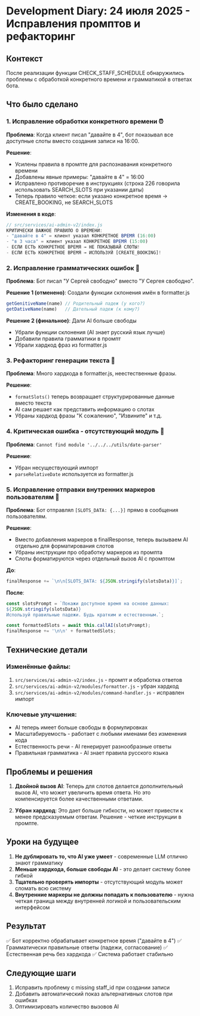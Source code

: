 # Development Diary: 24 июля 2025 - Исправления промптов и рефакторинг

## Контекст
После реализации функции CHECK_STAFF_SCHEDULE обнаружились проблемы с обработкой конкретного времени и грамматикой в ответах бота.

## Что было сделано

### 1. Исправление обработки конкретного времени ⏰

**Проблема**: Когда клиент писал "давайте в 4", бот показывал все доступные слоты вместо создания записи на 16:00.

**Решение**:
- Усилены правила в промпте для распознавания конкретного времени
- Добавлены явные примеры: "давайте в 4" = 16:00
- Исправлено противоречие в инструкциях (строка 226 говорила использовать SEARCH_SLOTS при указании даты)
- Теперь правило четкое: если указано конкретное время → CREATE_BOOKING, не SEARCH_SLOTS

**Изменения в коде**:
```javascript
// src/services/ai-admin-v2/index.js
КРИТИЧЕСКИ ВАЖНОЕ ПРАВИЛО О ВРЕМЕНИ:
- "давайте в 4" = клиент указал КОНКРЕТНОЕ ВРЕМЯ (16:00)
- "в 3 часа" = клиент указал КОНКРЕТНОЕ ВРЕМЯ (15:00)
- ЕСЛИ ЕСТЬ КОНКРЕТНОЕ ВРЕМЯ → НЕ ПОКАЗЫВАЙ СЛОТЫ!
- ЕСЛИ ЕСТЬ КОНКРЕТНОЕ ВРЕМЯ → ИСПОЛЬЗУЙ [CREATE_BOOKING]!
```

### 2. Исправление грамматических ошибок 📝

**Проблема**: Бот писал "У Сергей свободно" вместо "У Сергея свободно".

**Решение 1 (отменено)**: Создали функции склонения имён в formatter.js
```javascript
getGenitiveName(name) // Родительный падеж (у кого?)
getDativeName(name)   // Дательный падеж (к кому?)
```

**Решение 2 (финальное)**: Дали AI больше свободы
- Убрали функции склонения (AI знает русский язык лучше)
- Добавили правила грамматики в промпт
- Убрали хардкод фраз из formatter.js

### 3. Рефакторинг генерации текста 🔄

**Проблема**: Много хардкода в formatter.js, неестественные фразы.

**Решение**:
- `formatSlots()` теперь возвращает структурированные данные вместо текста
- AI сам решает как представить информацию о слотах
- Убраны хардкод фразы "К сожалению", "Извините" и т.д.

### 4. Критическая ошибка - отсутствующий модуль 🚨

**Проблема**: `Cannot find module '../../../utils/date-parser'`

**Решение**:
- Убран несуществующий импорт
- `parseRelativeDate` используется из formatter.js

### 5. Исправление отправки внутренних маркеров пользователям 🐛

**Проблема**: Бот отправлял `[SLOTS_DATA: {...}]` прямо в сообщения пользователям.

**Решение**:
- Вместо добавления маркеров в finalResponse, теперь вызываем AI отдельно для форматирования слотов
- Убраны инструкции про обработку маркеров из промпта
- Слоты форматируются через отдельный вызов AI с промптом

**До**:
```javascript
finalResponse += `\n\n[SLOTS_DATA: ${JSON.stringify(slotsData)}]`;
```

**После**:
```javascript
const slotsPrompt = `Покажи доступное время на основе данных:
${JSON.stringify(slotsData)}
Используй правильные падежи. Будь кратким и естественным.`;

const formattedSlots = await this.callAI(slotsPrompt);
finalResponse += '\n\n' + formattedSlots;
```

## Технические детали

### Изменённые файлы:
1. `src/services/ai-admin-v2/index.js` - промпт и обработка ответов
2. `src/services/ai-admin-v2/modules/formatter.js` - убран хардкод
3. `src/services/ai-admin-v2/modules/command-handler.js` - исправлен импорт

### Ключевые улучшения:
- AI теперь имеет больше свободы в формулировках
- Масштабируемость - работает с любыми именами без изменения кода
- Естественность речи - AI генерирует разнообразные ответы
- Правильная грамматика - AI знает правила русского языка

## Проблемы и решения

1. **Двойной вызов AI**: Теперь для слотов делается дополнительный вызов AI, что может увеличить время ответа. Но это компенсируется более качественными ответами.

2. **Убран хардкод**: Это дает больше гибкости, но может привести к менее предсказуемым ответам. Решение - четкие инструкции в промпте.

## Уроки на будущее

1. **Не дублировать то, что AI уже умеет** - современные LLM отлично знают грамматику
2. **Меньше хардкода, больше свободы AI** - это делает систему более гибкой
3. **Тщательно проверять импорты** - отсутствующий модуль может сломать всю систему
4. **Внутренние маркеры не должны попадать к пользователю** - нужна четкая граница между внутренней логикой и пользовательским интерфейсом

## Результат

✅ Бот корректно обрабатывает конкретное время ("давайте в 4")
✅ Грамматически правильные ответы (падежи, согласование)
✅ Естественная речь без хардкода
✅ Система работает стабильно

## Следующие шаги

1. Исправить проблему с missing staff_id при создании записи
2. Добавить автоматический показ альтернативных слотов при ошибках
3. Оптимизировать количество вызовов AI